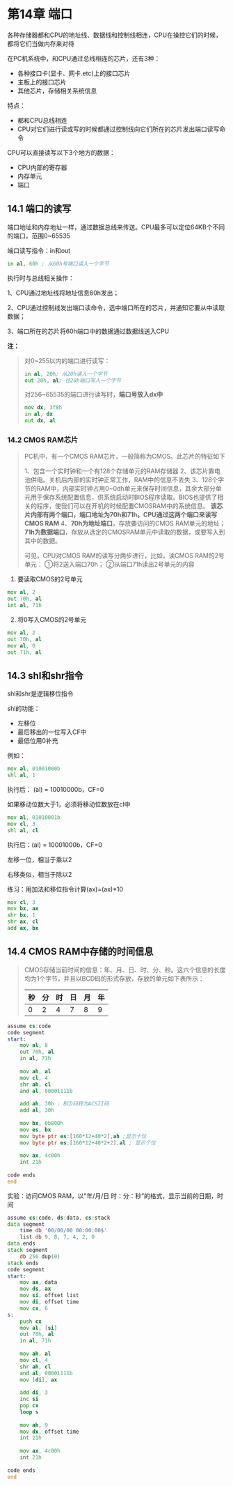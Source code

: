 # 第14章 端口

各种存储器都和CPU的地址线、数据线和控制线相连，CPU在操控它们的时候，都将它们当做内存来对待

在PC机系统中，和CPU通过总线相连的芯片，还有3种：

+ 各种接口卡(显卡、网卡.etc)上的接口芯片
+ 主板上的接口芯片
+ 其他芯片，存储相关系统信息

特点：

+ 都和CPU总线相连
+ CPU对它们进行读或写的时候都通过控制线向它们所在的芯片发出端口读写命令

CPU可以直接读写以下3个地方的数据：

+ CPU内部的寄存器
+ 内存单元
+ 端口

## 14.1 端口的读写

端口地址和内存地址一样，通过数据总线来传送。CPU最多可以定位64KB个不同的端口，范围0~65535

端口读写指令：in和out

```asm
in al, 60h ; 从60h号端口读入一个字节
```

执行时与总线相关操作：

1、CPU通过地址线将地址信息60h发出；

2、CPU通过控制线发出端口读命令，选中端口所在的芯片，并通知它要从中读取数据；

3、端口所在的芯片将60h端口中的数据通过数据线送入CPU

**注：**

> 对0~255以内的端口进行读写：
>
> ```asm
> in al, 20h; 从20h读入一个字节
> out 20h, al; 往20h端口写入一个字节
> ```
>
> 对256~65535的端口进行读写时，**端口号放入dx中**
>
> ```asm
> mov dx, 3f8h
> in al, dx
> out dx, al
> ```

### 14.2 CMOS RAM芯片

> PC机中，有一个CMOS RAM芯片，一般简称为CMOS。此芯片的特征如下
>
> 1、包含一个实时钟和一个有128个存储单元的RAM存储器
> 2、该芯片靠电池供电。关机后内部的实时钟正常工作，RAM中的信息不丢失
> 3、128个字节的RAM中，内部实时钟占用0~0dh单元来保存时间信息，其余大部分单元用于保存系统配置信息，供系统启动时BIOS程序读取。BIOS也提供了相关的程序，使我们可以在开机的时候配置CMOSRAM中的系统信息。
> **该芯片内部有两个端口，端口地址为70h和71h。CPU通过这两个端口来读写CMOS RAM**
> 4、**70h为地址端口**，存放要访问的CMOS RAM单元的地址；**71h为数据端口**，存放从选定的CMOSRAM单元中读取的数据，或要写入到其中的数据。
>
> 可见，CPU对CMOS RAM的读写分两步进行，比如，读CMOS RAM的2号单元：
> ①将2送入端口70h；
> ②从端口71h读出2号单元的内容

1. 要读取CMOS的2号单元

```asm
mov al, 2
out 70h, al
int al, 71h
```

2. 将0写入CMOS的2号单元

```asm
mov al, 2
out 70h, al
mov al, 0
out 71h, al
```

## 14.3 shl和shr指令

shl和shr是逻辑移位指令

shl的功能：

+ 左移位
+ 最后移出的一位写入CF中
+ 最低位用0补充

例如：

```asm
mov al, 01001000b
shl al, 1
```

执行后： (al) = 10010000b，CF=0

如果移动位数大于1，必须将移动位数放在cl中

```asm
mov al, 01010001b
mov cl, 3
shl al, cl
```

执行后：(al) = 10001000b，CF=0

左移一位，相当于乘以2

右移类似，相当于除以2

练习：用加法和移位指令计算(ax)=(ax)*10

```asm
mov cl, 3
mov bx, ax
shr bx, 1
shr ax, cl
add ax, bx
```

## 14.4 CMOS RAM中存储的时间信息

>CMOS存储当前时间的信息：年、月、日、时、分、秒。这六个信息的长度均为1个字节，并且以BCD码的形式存放，存放的单元如下表所示：
>
>| 秒   | 分   | 时   | 日   | 月   | 年   |
>| ---- | ---- | ---- | ---- | ---- | ---- |
>| 0    | 2    | 4    | 7    | 8    | 9    |

```asm
assume cs:code
code segment
start:
	mov al, 8
	out 70h, al
	in al, 71h
	
	mov ah, al
	mov cl, 4
	shr ah, cl
	and al, 00001111b
	
	add ah, 30h ; BCD码转为ACSII码
	add al, 30h
	
	mov bx, 0b800h
	mov es, bx
	mov byte ptr es:[160*12+40*2],ah ;显示十位
	mov byte ptr es:[160*12+40*2+2],al ; 显示个位
	
	mov ax, 4c00h
	int 21h
	
code ends
end
```

实验：访问CMOS RAM，以"年/月/日 时：分：秒”的格式，显示当前的日期，时间

```asm
assume cs:code, ds:data, cs:stack
data segment
	time db '00/00/00 00:00:00$'
	list db 9, 8, 7, 4, 2, 0
data ends
stack segment
	db 256 dup(0)
stack ends
code segment
start:
	mov ax, data
	mov ds, ax
	mov si, offset list
	mov di, offset time
	mov cx, 6
s:
	push cx
	mov al, [si]
	out 70h, al
	in al, 71h
	
	mov ah, al
	mov cl, 4
	shr ah, cl
	and al, 00001111b
	mov [di], ax
	
	add di, 3
	inc si
	pop cx
	loop s
	
	mov ah, 9
	mov dx, offset time
	int 21h
	
	mov ax, 4c00h
	int 21h
	
code ends
end
```

